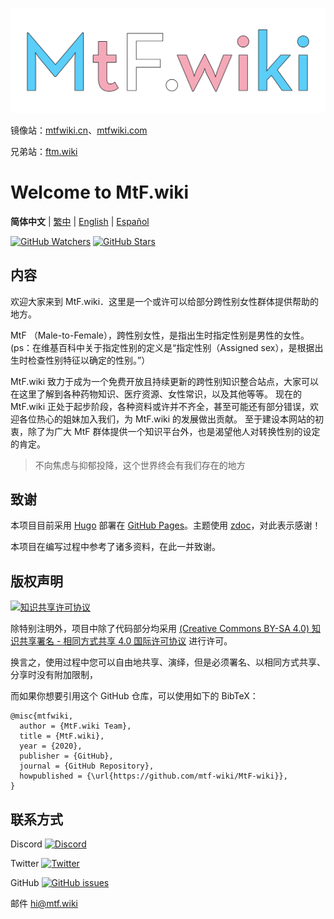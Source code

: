 <!-- markdownlint-disable-next-line -->
[![MtF-wiki][logo-long]][wiki-url]

镜像站：[mtfwiki.cn](https://mtfwiki.cn)、[mtfwiki.com](https://mtfwiki.com)

兄弟站：[ftm.wiki](https://ftm.wiki)

# Welcome to **MtF.wiki**

**简体中文** | [繁中](README-T.md) | [English](README-EN.md) | [Español](README-ES.md)

[![GitHub Watchers][badge-gh-watch]][repo]
[![GitHub Stars][badge-gh-stars]][repo]

## 内容

欢迎大家来到 MtF.wiki．这里是一个或许可以给部分跨性别女性群体提供帮助的地方。

MtF （Male-to-Female），跨性别女性，是指出生时指定性别是男性的女性。
(ps：在维基百科中关于指定性别的定义是“指定性别（Assigned sex），是根据出生时检查性别特征以确定的性别。”）

MtF.wiki 致力于成为一个免费开放且持续更新的跨性别知识整合站点，大家可以在这里了解到各种药物知识、医疗资源、女性常识，以及其他等等。
现在的 MtF.wiki 正处于起步阶段，各种资料或许并不齐全，甚至可能还有部分错误，欢迎各位热心的姐妹加入我们，为 MtF.wiki 的发展做出贡献。
至于建设本网站的初衷，除了为广大 MtF 群体提供一个知识平台外，也是渴望他人对转换性别的设定的肯定。

> 不向焦虑与抑郁投降，这个世界终会有我们存在的地方

## 致谢

本项目目前采用 [Hugo][hugo-url] 部署在 [GitHub Pages][wiki-url]。主题使用 [zdoc][zdoc-url]，对此表示感谢！

本项目在编写过程中参考了诸多资料，在此一并致谢。

## 版权声明

[![知识共享许可协议][cc-img]][cc-url]

除特别注明外，项目中除了代码部分均采用 [(Creative Commons BY-SA 4.0) 知识共享署名 - 相同方式共享 4.0 国际许可协议][cc-url] 进行许可。

换言之，使用过程中您可以自由地共享、演绎，但是必须署名、以相同方式共享、分享时没有附加限制，

而如果你想要引用这个 GitHub 仓库，可以使用如下的 BibTeX：

```plain
@misc{mtfwiki,
  author = {MtF.wiki Team},
  title = {MtF.wiki},
  year = {2020},
  publisher = {GitHub},
  journal = {GitHub Repository},
  howpublished = {\url{https://github.com/mtf-wiki/MtF-wiki}},
}
```

## 联系方式

Discord [![Discord][badge-discord]](https://233.plus/discord)

Twitter [![Twitter][badge-twitter]](https://twitter.com/mtfwiki)

GitHub [![GitHub issues][badge-gh-issues]](https://github.com/mtf-wiki/MtF-wiki/issues/new/choose)

邮件 <hi@mtf.wiki>

[badge-discord]: https://img.shields.io/discord/883004164760801320?style=flat-square
[badge-gh-issues]: https://img.shields.io/github/issues/mtf-wiki/MtF-wiki?style=flat-square
[badge-gh-stars]: https://img.shields.io/github/stars/mtf-wiki/MtF-wiki.svg?style=flat-square&label=Stars
[badge-gh-watch]: https://img.shields.io/github/watchers/mtf-wiki/MtF-wiki.svg?style=flat-square&label=Watch
[badge-twitter]: https://img.shields.io/twitter/follow/mtfwiki?style=flat-square
[cc-img]: https://i.creativecommons.org/l/by-sa/4.0/88x31.png
[cc-url]: https://creativecommons.org/licenses/by-sa/4.0
[hugo-url]: https://github.com/gohugoio/hugo
[logo-long]: ./static/new/mtf-wiki-long.svg
[repo]: https://github.com/mtf-wiki/MtF-wiki
[wiki-url]: https://mtf.wiki
[zdoc-url]: https://github.com/zzossig/hugo-theme-zdoc
